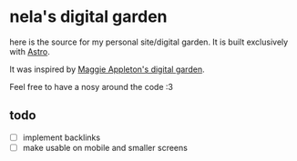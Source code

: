 # nela's digital garden

here is the source for my personal site/digital garden. It is
built exclusively with [Astro](https://astro.build/).

It was inspired by [Maggie Appleton's digital garden](https://maggieappleton.com/).

Feel free to have a nosy around the code :3

## todo

-[ ] implement backlinks
-[ ] make usable on mobile and smaller screens
